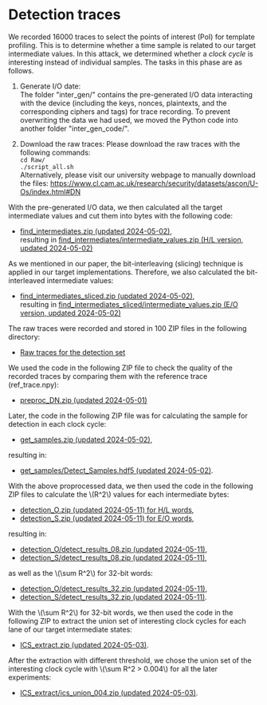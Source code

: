 # Detection traces  
We recorded 16000 traces to select the points of interest (PoI) for template profiling. This is to determine whether a time sample is related to our target intermediate values. In this attack, we determined whether a _clock cycle_ is interesting instead of individual samples. The tasks in this phase are as follows.  

1. Generate I/O date:  
   The folder "inter_gen/" contains the pre-generated I/O data interacting with the device (including the keys, nonces, plaintexts, and the corresponding ciphers and tags) for trace recording. To prevent overwriting the data we had used, we moved the Python code into another folder "inter_gen_code/".  

2.  Download the raw traces:
    Please download the raw traces with the following commands:  
    `cd Raw/`  
    `./script_all.sh`  
    Alternatively, please visit our university webpage to manually download the files:
    https://www.cl.cam.ac.uk/research/security/datasets/ascon/U-Os/index.html#DN

<p>With the pre-generated I/O data, we then calculated all the target intermediate values and cut them into bytes with the following code:</p>

<ul>
<li><a href="U-Os/0002_detection/find_intermediates.zip">find_intermediates.zip (updated 2024-05-02)</a>,<br>
resulting in <a href="U-Os/0002_detection/find_intermediates/intermediate_values.zip">find_intermediates/intermediate_values.zip (H/L version, updated 2024-05-02)</a>
</li>
</ul>

<p>As we mentioned in our paper, the bit-interleaving (slicing) technique is applied in our target implementations. Therefore, we also calculated the bit-interleaved intermediate values:</p>

<ul>
<li><a href="U-Os/0002_detection/find_intermediates_sliced.zip">find_intermediates_sliced.zip (updated 2024-05-02)</a>,<br>
resulting in <a href="U-Os/0002_detection/find_intermediates_sliced/intermediate_values.zip">find_intermediates_sliced/intermediate_values.zip (E/O version, updated 2024-05-02)</a>
</li>
</ul>


<p>The raw traces were recorded and stored in 100 ZIP files in the following directory:</p>

<ul>
<li><a href="U-Os/index.html#DN">Raw traces for the detection set</a>
</li>
</ul>

<p>We used the code in the following ZIP file to check the quality of the recorded traces by comparing them with the reference trace (ref_trace.npy):</p>

<ul>
<li><a href="U-Os/0002_detection/preproc_DN.zip">preproc_DN.zip (updated 2024-05-01)</a>
</li>
</ul>

<p>Later, the code in the following ZIP file was for calculating the sample for detection in each clock cycle: </p>

<ul>
<li><a href="U-Os/0002_detection/get_samples.zip">get_samples.zip (updated 2024-05-02)</a>,
</li>
</ul>

<p>resulting in: </p>

<ul>
<li><a href="U-Os/0002_detection/get_samples/Detect_Samples.hdf5">get_samples/Detect_Samples.hdf5 (updated 2024-05-02)</a>.
</li>
</ul>

<p>With the above proprocessed data, we then used the code in the following ZIP files to calculate the \(R^2\) values for each intermediate bytes:</p>

<ul>
<li><a href="U-Os/0002_detection/detection_O.zip">detection_O.zip (updated 2024-05-11) for H/L words</a>,</li>
<li><a href="U-Os/0002_detection/detection_S.zip">detection_S.zip (updated 2024-05-11) for E/O words</a>,</li>
</ul>

<p>resulting in: </p>

<ul>
<li><a href="U-Os/0002_detection/detection_O/detect_results_08.zip">detection_O/detect_results_08.zip (updated 2024-05-11)</a>,</li>
<li><a href="U-Os/0002_detection/detection_S/detect_results_08.zip">detection_S/detect_results_08.zip (updated 2024-05-11)</a>,</li>
</ul>

<p>as well as the \(\sum R^2\) for 32-bit words:</p>

<ul>
<li><a href="U-Os/0002_detection/detection_O/detect_results_32.zip">detection_O/detect_results_32.zip (updated 2024-05-11)</a>,</li>
<li><a href="U-Os/0002_detection/detection_S/detect_results_32.zip">detection_S/detect_results_32.zip (updated 2024-05-11)</a>.</li>
</ul>

<p>With the \(\sum R^2\) for 32-bit words, we then used the code in the following ZIP to extract the union set of interesting clock cycles for each lane of our target intermediate states:</p>

<ul>
<li><a href="U-Os/0002_detection/ICS_extract.zip">ICS_extract.zip (updated 2024-05-03)</a>.
</li>
</ul>

<p>After the extraction with different threshold, we chose the union set of the interesting clock cycle with \(\sum R^2 > 0.004\) for all the later experiments:</p>

<ul>
<li><a href="U-Os/0002_detection/ICS_extract/ics_union_004.zip">ICS_extract/ics_union_004.zip (updated 2024-05-03)</a>.
</li>
</ul>
